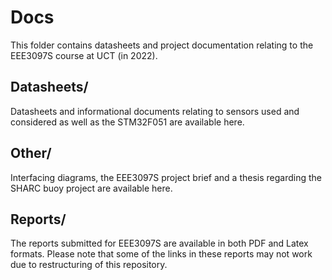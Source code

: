 # Docs
This folder contains datasheets and project documentation relating to the EEE3097S course at UCT (in 2022).

## Datasheets/
Datasheets and informational documents relating to sensors used and considered as well as the STM32F051 are available here.

## Other/
Interfacing diagrams, the EEE3097S project brief and a thesis regarding the SHARC buoy project are available here.

## Reports/
The reports submitted for EEE3097S are available in both PDF and Latex formats. Please note that some of the links in these reports may not work due to restructuring of this repository.
